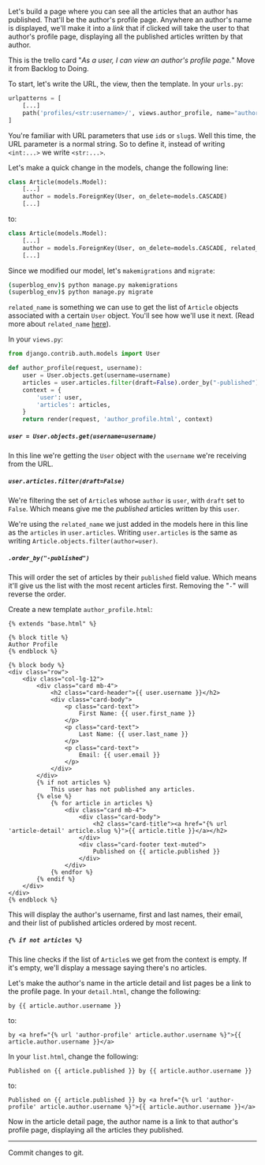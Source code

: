 Let's build a page where you can see all the articles that an author has published. That'll be the author's profile page. Anywhere an author's name is displayed, we'll make it into a _link_ that if clicked will take the user to that author's profile page, displaying all the published articles written by that author.

This is the trello card "_As a user, I can view an author's profile page._" Move it from Backlog to Doing.

To start, let's write the URL, the view, then the template. In your `urls.py`:

```python
urlpatterns = [
    [...]
    path('profiles/<str:username>/', views.author_profile, name="author-profile"),
]
```

You're familiar with URL parameters that use `id`s or `slug`s. Well this time, the URL parameter is a normal string. So to define it, instead of writing `<int:...>` we write `<str:...>`.

Let's make a quick change in the models, change the following line:

```python
class Article(models.Model):
    [...]
    author = models.ForeignKey(User, on_delete=models.CASCADE)
    [...]
```

to:

```python
class Article(models.Model):
    [...]
    author = models.ForeignKey(User, on_delete=models.CASCADE, related_name="articles")
    [...]
```

Since we modified our model, let's `makemigrations` and `migrate`:

```bash
(superblog_env)$ python manage.py makemigrations
(superblog_env)$ python manage.py migrate
```

`related_name` is something we can use to get the list of `Article` objects associated with a certain `User` object. You'll see how we'll use it next. (Read more about `related_name` [here](https://docs.djangoproject.com/en/2.2/ref/models/fields/#django.db.models.ForeignKey.related_name)).

In your `views.py`:

```python
from django.contrib.auth.models import User

def author_profile(request, username):
    user = User.objects.get(username=username)
    articles = user.articles.filter(draft=False).order_by("-published")
    context = {
        'user': user,
        'articles': articles,
    }
    return render(request, 'author_profile.html', context)
```

##### `user = User.objects.get(username=username)`

In this line we're getting the `User` object with the `username` we're receiving from the URL.

##### `user.articles.filter(draft=False)`

We're filtering the set of `Article`s whose `author` is `user`, with `draft` set to `False`. Which means give me the _published_ articles written by this `user`.

We're using the `related_name` we just added in the models here in this line as the `articles` in `user.articles`. Writing `user.articles` is the same as writing `Article.objects.filter(author=user)`.

##### `.order_by("-published")`

This will order the set of articles by their `published` field value. Which means it'll give us the list with the most recent articles first. Removing the "`-`" will reverse the order.

Create a new template `author_profile.html`:

```django
{% extends "base.html" %}

{% block title %}
Author Profile
{% endblock %}

{% block body %}
<div class="row">
    <div class="col-lg-12">
        <div class="card mb-4">
            <h2 class="card-header">{{ user.username }}</h2>
            <div class="card-body">
                <p class="card-text">
                    First Name: {{ user.first_name }}
                </p>
                <p class="card-text">
                    Last Name: {{ user.last_name }}
                </p>
                <p class="card-text">
                    Email: {{ user.email }}
                </p>
            </div>
        </div>
        {% if not articles %}
            This user has not published any articles.
        {% else %}
            {% for article in articles %}
                <div class="card mb-4">
                    <div class="card-body">
                        <h2 class="card-title"><a href="{% url 'article-detail' article.slug %}">{{ article.title }}</a></h2>
                    </div>
                    <div class="card-footer text-muted">
                        Published on {{ article.published }}
                    </div>
                </div>
            {% endfor %}
        {% endif %}
    </div>
</div>
{% endblock %}
```

This will display the author's username, first and last names, their email, and their list of published articles ordered by most recent.

##### `{% if not articles %}`

This line checks if the list of `Article`s we get from the context is empty. If it's empty, we'll display a message saying there's no articles.

Let's make the author's name in the article detail and list pages be a link to the profile page. In your `detail.html`, change the following:

```django
by {{ article.author.username }}
```

to:

```django
by <a href="{% url 'author-profile' article.author.username %}">{{ article.author.username }}</a>
```

In your `list.html`, change the following:

```django
Published on {{ article.published }} by {{ article.author.username }}
```

to:

```django
Published on {{ article.published }} by <a href="{% url 'author-profile' article.author.username %}">{{ article.author.username }}</a>
```

Now in the article detail page, the author name is a link to that author's profile page, displaying all the articles they published.

---

Commit changes to git.
